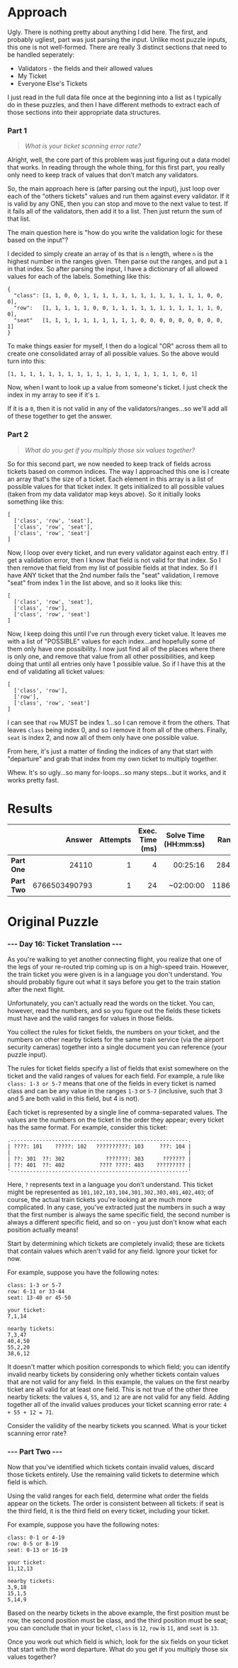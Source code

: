# Approach

Ugly. There is nothing pretty about anything I did here. The first, and probably ugliest, part was just parsing the
input. Unlike most puzzle inputs, this one is not well-formed. There are really 3 distinct sections that need
to be handled seperately:
* Validators - the fields and their allowed values
* My Ticket
* Everyone Else's Tickets

I just read in the full data file once at the beginning into a list as I typically do in these puzzles, and then
I have different methods to extract each of those sections into their appropriate data structures.

### Part 1
> _What is your ticket scanning error rate?_

Alright, well, the core part of this problem was just figuring out a data model that works. In reading through
the whole thing, for this first part, you really only need to keep track of values that don't match any validators.

So, the main approach here is (after parsing out the input), just loop over each of the "others tickets" values
and run them against every validator. If it is valid by any ONE, then you can stop and move to the next value to test.
If it fails all of the validators, then add it to a list. Then just return the sum of that list.

The main question here is "how do you write the validation logic for these based on the input"?

I decided to simply create an array of `0`s that is `n` length, where `n` is the highest number in the ranges given. Then
parse out the ranges, and put a `1` in that index. So after parsing the input, I have a dictionary of all allowed
values for each of the labels. Something like this:
```
{
  "class": [1, 1, 0, 0, 1, 1, 1, 1, 1, 1, 1, 1, 1, 1, 1, 1, 1, 0, 0, 0],
  "row":   [1, 1, 1, 1, 1, 0, 0, 1, 1, 1, 1, 1, 1, 1, 1, 1, 1, 1, 0, 0],
  "seat"   [1, 1, 1, 1, 1, 1, 1, 1, 1, 1, 0, 0, 0, 0, 0, 0, 0, 0, 0, 1]
}
```
To make things easier for myself, I then do a logical "OR" across them all to create one consolidated array of
all possible values. So the above would turn into this:
```
[1, 1, 1, 1, 1, 1, 1, 1, 1, 1, 1, 1, 1, 1, 1, 1, 1, 1, 0, 1]
```
Now, when I want to look up a value from someone's ticket. I just check the index in my array to see if it's `1`.

If it is a `0`, then it is not valid in any of the validators/ranges...so we'll add all of these together to get the
answer.

### Part 2
> _What do you get if you multiply those six values together?_

So for this second part, we now needed to keep track of fields across tickets based on common indices. The way
I approached this one is I create an array that's the size of a ticket. Each element in this array is a list of
possible values for that ticket index. It gets initialized to all possible values (taken from my data validator
map keys above). So it initially looks something like this:
```
[
  ['class', 'row', 'seat'],
  ['class', 'row', 'seat'],
  ['class', 'row', 'seat']
]
```
Now, I loop over every ticket, and run every validator against each entry. If I get a validation error, then I know
that field is not valid for that index. So I then remove that field from my list of possible fields at that index.
So if I have ANY ticket that the 2nd number fails the "seat" validation, I remove "seat" from index 1 in the list above,
and so it looks like this:
```
[
  ['class', 'row', 'seat'],
  ['class', 'row'],
  ['class', 'row', 'seat']
]
```
Now, I keep doing this until I've run through every ticket value. It leaves me with a list of "POSSIBLE" values
for each index...and hopefully some of them only have one possibility. I now just find all of the places where
there is only one, and remove that value from all other possibilities, and keep doing that until all entries
only have 1 possible value. So if I have this at the end of validating all ticket values:
```
[
  ['class', 'row'],
  ['row'],
  ['class', 'row', 'seat']
]
```
I can see that `row` MUST be index 1...so I can remove it from the others. That leaves `class` being index 0, and so
I remove it from all of the others. Finally, `seat` is index 2, and now all of them only have one possible value.

From here, it's just a matter of finding the indices of any that start with "departure" and grab that index from
my own ticket to multiply together.

Whew. It's so ugly...so many for-loops...so many steps...but it works, and it works pretty fast.

# Results

|    | Answer     | Attempts  | Exec. Time (ms) | Solve Time (HH:mm:ss) | Rank |
| ------ |-----------:| ---------:| -------------------:| ----:| ----:|
| **Part One**  | 24110  | 1  | 4  | 00:25:16  | 2843  |
| **Part Two**  | 6766503490793  | 1  | 24  | ~02:00:00  | 11866  |

# Original Puzzle

### --- Day 16: Ticket Translation ---
As you're walking to yet another connecting flight, you realize that one of the legs of your re-routed trip coming
up is on a high-speed train. However, the train ticket you were given is in a language you don't understand. You
should probably figure out what it says before you get to the train station after the next flight.

Unfortunately, you can't actually read the words on the ticket. You can, however, read the numbers, and so you
figure out the fields these tickets must have and the valid ranges for values in those fields.

You collect the rules for ticket fields, the numbers on your ticket, and the numbers on other nearby tickets for
the same train service (via the airport security cameras) together into a single document you can reference
(your puzzle input).

The rules for ticket fields specify a list of fields that exist somewhere on the ticket and the valid ranges of
values for each field. For example, a rule like `class: 1-3 or 5-7` means that one of the fields in every ticket
is named class and can be any value in the ranges `1-3` or `5-7` (inclusive, such that 3 and 5 are both valid in
this field, but 4 is not).

Each ticket is represented by a single line of comma-separated values. The values are the numbers on the ticket
in the order they appear; every ticket has the same format. For example, consider this ticket:
```
.--------------------------------------------------------.
| ????: 101    ?????: 102   ??????????: 103     ???: 104 |
|                                                        |
| ??: 301  ??: 302             ???????: 303      ??????? |
| ??: 401  ??: 402           ???? ????: 403    ????????? |
'--------------------------------------------------------'
```
Here, `?` represents text in a language you don't understand. This ticket might be represented as
`101,102,103,104,301,302,303,401,402,403`; of course, the actual train tickets you're looking at are much more
complicated. In any case, you've extracted just the numbers in such a way that the first number is always the
same specific field, the second number is always a different specific field, and so on - you just don't know what
each position actually means!

Start by determining which tickets are completely invalid; these are tickets that contain values which aren't
valid for any field. Ignore your ticket for now.

For example, suppose you have the following notes:
```
class: 1-3 or 5-7
row: 6-11 or 33-44
seat: 13-40 or 45-50

your ticket:
7,1,14

nearby tickets:
7,3,47
40,4,50
55,2,20
38,6,12
```
It doesn't matter which position corresponds to which field; you can identify invalid nearby tickets by
considering only whether tickets contain values that are not valid for any field. In this example, the values on
the first nearby ticket are all valid for at least one field. This is not true of the other three nearby
tickets: the values `4`, `55`, and `12` are are not valid for any field. Adding together all of the invalid
values produces your ticket scanning error rate: `4 + 55 + 12 = 71`.

Consider the validity of the nearby tickets you scanned. What is your ticket scanning error rate?

### --- Part Two ---
Now that you've identified which tickets contain invalid values, discard those tickets entirely. Use the remaining
valid tickets to determine which field is which.

Using the valid ranges for each field, determine what order the fields appear on the tickets. The order is
consistent between all tickets: if seat is the third field, it is the third field on every ticket, including
your ticket.

For example, suppose you have the following notes:
```
class: 0-1 or 4-19
row: 0-5 or 8-19
seat: 0-13 or 16-19

your ticket:
11,12,13

nearby tickets:
3,9,18
15,1,5
5,14,9
```
Based on the nearby tickets in the above example, the first position must be row, the second position must be
class, and the third position must be seat; you can conclude that in your ticket, `class` is `12`, `row` is `11`,
and `seat` is `13`.

Once you work out which field is which, look for the six fields on your ticket that start with the word
departure. What do you get if you multiply those six values together?

